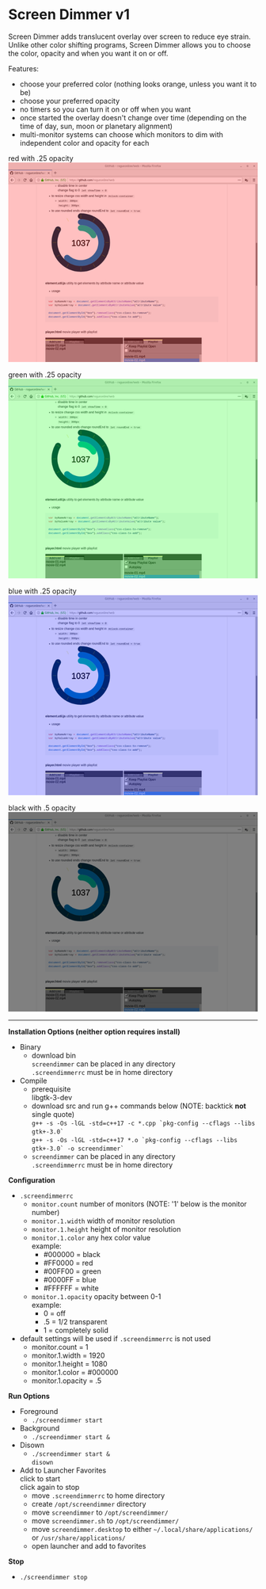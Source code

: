 # Screen Dimmer v1
Screen Dimmer adds translucent overlay over screen to reduce eye strain.
Unlike other color shifting programs, Screen Dimmer allows you to choose the color, opacity and when you want it on or off.

Features:
* choose your preferred color (nothing looks orange, unless you want it to be)
* choose your preferred opacity
* no timers so you can turn it on or off when you want
* once started the overlay doesn't change over time (depending on the time of day, sun, moon or planetary alignment)
* multi-monitor systems can choose which monitors to dim with independent color and opacity for each

red with .25 opacity\
![Screen Dimmer Screenshot](screenshot/screendimmer-screenshot-01.png?raw=true "Red")

green with .25 opacity\
![Screen Dimmer Screenshot](screenshot/screendimmer-screenshot-02.png?raw=true "Green")

blue with .25 opacity\
![Screen Dimmer Screenshot](screenshot/screendimmer-screenshot-03.png?raw=true "Blue")

black with .5 opacity\
![Screen Dimmer Screenshot](screenshot/screendimmer-screenshot-04.png?raw=true "Black")

---

**Installation Options (neither option requires install)**
* Binary
  * download bin\
`screendimmer` can be placed in any directory\
`.screendimmerrc` must be in home directory
* Compile
  * prerequisite\
libgtk-3-dev
  * download src and run g++ commands below (NOTE: backtick **not** single quote)\
``` g++ -s -Os -lGL -std=c++17 -c *.cpp `pkg-config --cflags --libs gtk+-3.0` ```\
``` g++ -s -Os -lGL -std=c++17 *.o `pkg-config --cflags --libs gtk+-3.0` -o screendimmer` ```
  * `screendimmer` can be placed in any directory\
`.screendimmerrc` must be in home directory

**Configuration**
* `.screendimmerrc`
  * `monitor.count` number of monitors (NOTE: '1' below is the monitor number)
  * `monitor.1.width` width of monitor resolution
  * `monitor.1.height` height of monitor resolution
  * `monitor.1.color` any hex color value\
example:
    * #000000 = black
    * #FF0000 = red
    * #00FF00 = green
    * #0000FF = blue
    * #FFFFFF = white
  * `monitor.1.opacity` opacity between 0-1\
example:
    * 0 = off
    * .5 = 1/2 transparent
    * 1 = completely solid
* default settings will be used if `.screendimmerrc` is not used
  * monitor.count = 1
  * monitor.1.width = 1920
  * monitor.1.height = 1080
  * monitor.1.color = #000000
  * monitor.1.opacity = .5

**Run Options**
  * Foreground
    * `./screendimmer start`
  * Background
    * `./screendimmer start &`
  * Disown
    * `./screendimmer start &`\
`disown`
  * Add to Launcher Favorites\
click to start\
click again to stop
    * move `.screendimmerrc` to home directory
    * create `/opt/screendimmer` directory
    * move `screendimmer` to `/opt/screendimmer/`
    * move `screendimmer.sh` to `/opt/screendimmer/`
    * move `screendimmer.desktop` to either `~/.local/share/applications/` or `/usr/share/applications/`
    * open launcher and add to favorites

**Stop**
* `./screendimmer stop`
